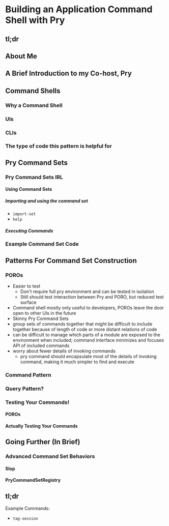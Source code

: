 # Building an Application Command Shell with Pry
## tl;dr
## About Me
## A Brief Introduction to my Co-host, Pry
## Command Shells
### Why a Command Shell
### UIs
### CLIs
### The type of code this pattern is helpful for
## Pry Command Sets
### Pry Command Sets IRL
#### Using Command Sets
##### Importing and using the command set
- `import-set`
- `help`
##### Executing Commands
### Example Command Set Code
## Patterns For Command Set Construction
### POROs
- Easier to test
  - Don't require full pry environment and can be tested in isolation
  - Still should test interaction between Pry and PORO, but reduced test surface
- Command shell mostly only useful to developers, POROs leave the door open to
  other UIs in the future
- Skinny Pry Command Sets
- group sets of commands together that might be difficult to include together because of length of code or more distant relations of code
- can be difficult to manage which parts of a module are exposed to the environment when included; command interface minimizes and focuses API of included commands
- worry about fewer details of invoking commands
  - pry command should encapsulate most of the details of invoking command, making it much simpler to find and execute
### Command Pattern
### Query Pattern?
### Testing Your Commands!
#### POROs
#### Actually Testing Your Commands
## Going Further (In Brief)
### Advanced Command Set Behaviors
#### Slop
#### PryCommandSetRegistry
## tl;dr


Example Commands:
  - `tag-session`
